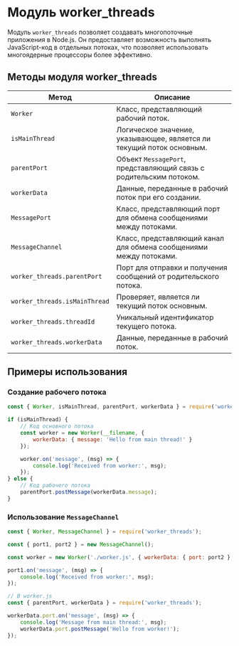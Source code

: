 # Модуль worker_threads

Модуль `worker_threads` позволяет создавать многопоточные приложения в Node.js. Он предоставляет возможность выполнять JavaScript-код в отдельных потоках, что позволяет использовать многоядерные процессоры более эффективно.

## Методы модуля worker_threads

| Метод                          | Описание                                                                 |
|--------------------------------|--------------------------------------------------------------------------|
| `Worker`                       | Класс, представляющий рабочий поток.                                     |
| `isMainThread`                | Логическое значение, указывающее, является ли текущий поток основным.   |
| `parentPort`                  | Объект `MessagePort`, представляющий связь с родительским потоком.      |
| `workerData`                  | Данные, переданные в рабочий поток при его создании.                    |
| `MessagePort`                  | Класс, представляющий порт для обмена сообщениями между потоками.       |
| `MessageChannel`               | Класс, представляющий канал для обмена сообщениями между потоками.      |
| `worker_threads.parentPort`    | Порт для отправки и получения сообщений от родительского потока.       |
| `worker_threads.isMainThread`  | Проверяет, является ли текущий поток основным.                          |
| `worker_threads.threadId`      | Уникальный идентификатор текущего потока.                               |
| `worker_threads.workerData`    | Данные, переданные в рабочий поток.                                     |

## Примеры использования

### Создание рабочего потока

```javascript
const { Worker, isMainThread, parentPort, workerData } = require('worker_threads');

if (isMainThread) {
    // Код основного потока
    const worker = new Worker(__filename, {
        workerData: { message: 'Hello from main thread!' }
    });

    worker.on('message', (msg) => {
        console.log('Received from worker:', msg);
    });
} else {
    // Код рабочего потока
    parentPort.postMessage(workerData.message);
}
```

### Использование `MessageChannel`

```javascript
const { Worker, MessageChannel } = require('worker_threads');

const { port1, port2 } = new MessageChannel();

const worker = new Worker('./worker.js', { workerData: { port: port2 } });

port1.on('message', (msg) => {
    console.log('Received from worker:', msg);
});

// В worker.js
const { parentPort, workerData } = require('worker_threads');

workerData.port.on('message', (msg) => {
    console.log('Message from main thread:', msg);
    workerData.port.postMessage('Hello from worker!');
});
```

```
